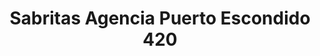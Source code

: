 ---
title: "Sabritas Agencia Puerto Escondido 420"
url: /puerto-escondido/sabritas-agencia-puerto-escondido-420/
shop: confitería
---